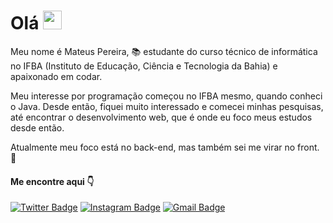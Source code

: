 # Olá <img src="https://raw.githubusercontent.com/MartinHeinz/MartinHeinz/master/wave.gif" width="30px">

Meu nome é Mateus Pereira, 📚 estudante do curso técnico de informática no IFBA (Instituto de Educação, Ciência e Tecnologia da Bahia) e apaixonado em codar.

Meu interesse por programação começou no IFBA mesmo, quando conheci o Java. Desde então, fiquei muito interessado e comecei minhas pesquisas, até encontrar o desenvolvimento web, que é onde eu foco meus estudos desde então.

Atualmente meu foco está no back-end, mas também sei me virar no front. 🙂

#### Me encontre aqui 👇

[![Twitter Badge](https://img.shields.io/badge/-@teuspersi-1DA1F2?style=flat-square&labelColor=1DA1F2&logo=twitter&logoColor=white&link=https://twitter.com/teuspersi)](https://twitter.com/teuspersi) 
[![Instagram Badge](https://img.shields.io/badge/-@mateuspersi-E1306C?style=flat-square&logo=Instagram&logoColor=white&link=https://www.instagram.com/mateuspersi/)](https://www.instagram.com/mateuspersi/)
[![Gmail Badge](https://img.shields.io/badge/-teuspersi@gmail.com-EA4335?style=flat-square&logo=Gmail&logoColor=white&link=mailto:teuspersi@gmail.com)](mailto:teuspersi@gmail.com)


<!--
**teuspersi/teuspersi** is a ✨ _special_ ✨ repository because its `README.md` (this file) appears on your GitHub profile.

Here are some ideas to get you started:

- 🔭 I’m currently working on ...
- 🌱 I’m currently learning ...
- 👯 I’m looking to collaborate on ...
- 🤔 I’m looking for help with ...
- 💬 Ask me about ...
- 📫 How to reach me: ...
- 😄 Pronouns: ...
- ⚡ Fun fact: ...
-->
